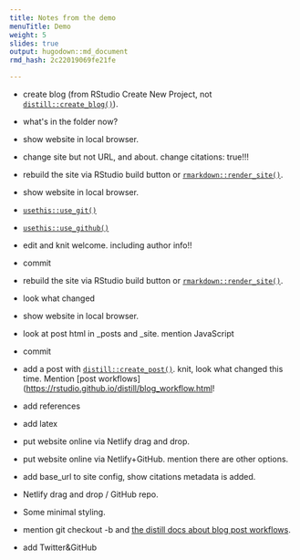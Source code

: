 ```yaml
---
title: Notes from the demo
menuTitle: Demo
weight: 5
slides: true
output: hugodown::md_document
rmd_hash: 2c22019069fe21fe

---
```


-   create blog (from RStudio Create New Project, not [`distill::create_blog()`](https://rdrr.io/pkg/distill/man/create_website.html)).

-   what's in the folder now?

-   show website in local browser.

-   change site but not URL, and about. change citations: true!!!

-   rebuild the site via RStudio build button or [`rmarkdown::render_site()`](https://rdrr.io/pkg/rmarkdown/man/render_site.html).

-   show website in local browser.

-   [`usethis::use_git()`](https://usethis.r-lib.org/reference/use_git.html)

-   [`usethis::use_github()`](https://usethis.r-lib.org/reference/use_github.html)

-   edit and knit welcome. including author info!!

-   commit

-   rebuild the site via RStudio build button or [`rmarkdown::render_site()`](https://rdrr.io/pkg/rmarkdown/man/render_site.html).

-   look what changed

-   show website in local browser.

-   look at post html in \_posts and \_site. mention JavaScript

-   commit

-   add a post with [`distill::create_post()`](https://rdrr.io/pkg/distill/man/create_post.html). knit, look what changed this time. Mention \[post workflows\](<a href="https://rstudio.github.io/distill/blog_workflow.html" class="uri">https://rstudio.github.io/distill/blog_workflow.html</a>!

-   add references

-   add latex

-   put website online via Netlify drag and drop.

-   put website online via Netlify+GitHub. mention there are other options.

-   add base\_url to site config, show citations metadata is added.

-   Netlify drag and drop / GitHub repo.

-   Some minimal styling.

-   mention git checkout -b and [the distill docs about blog post workflows](https://rstudio.github.io/distill/blog_workflow.html).

-   add Twitter&GitHub

